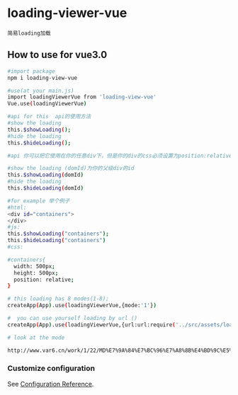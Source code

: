 <!--
 * @Descripttion: 
 * @version: 
 * @Author: zhenghaiwen
 * @Date: 2022-04-12 21:52:37
 * @LastEditors: zhenghaiwen
 * @LastEditTime: 2022-04-13 13:47:55
-->
# loading-viewer-vue
```
简易loading加载
```
## How to use for vue3.0
```bash
#import package
npm i loading-view-vue

#use(at your main.js)
import loadingViewerVue from 'loading-view-vue'
Vue.use(loadingViewerVue)

#api for this  api的使用方法
#show the loading
this.$showLoading();
#hide the loading
this.$hideLoading();

#api 你可以把它使用在你的任意div下，但是你的div的css必须设置为position:relative。(You can use it for any of your divs, but the CSS for your divs must be set to Position :relative)

#show the loading (domId)为你的父级div的id
this.$showLoading(domId)
#hide the loading
this.$hideLoading(domId)

#for example 举个例子
#html:
<div id="containers">
</div>
#js:
this.$showLoading("containers");
this.$hideLoading("containers")
#css:

#containers{
  width: 500px;
  height: 500px;
  position: relative;
}

# this loading has 8 modes(1-8);
createApp(App).use(loadingViewerVue,{mode:'1'})

#  you can use yourself loading by url ()
createApp(App).use(loadingViewerVue,{url:url:require('../src/assets/loading1.svg')});

# look at the mode

http://www.var6.cn/work/1/22/MD%E7%9A%84%E7%BC%96%E7%A8%8B%E4%BD%9C%E5%93%81
```

### Customize configuration
See [Configuration Reference](https://cli.vuejs.org/config/).
